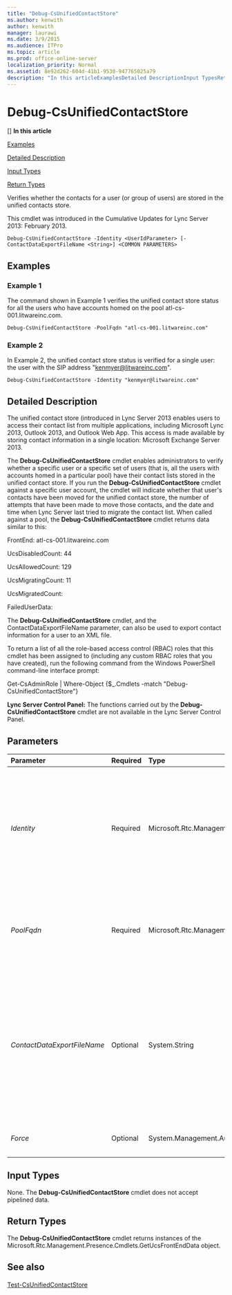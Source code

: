 ```yaml
---
title: "Debug-CsUnifiedContactStore"
ms.author: kenwith
author: kenwith
manager: laurawi
ms.date: 3/9/2015
ms.audience: ITPro
ms.topic: article
ms.prod: office-online-server
localization_priority: Normal
ms.assetid: 8e92d262-604d-41b1-9530-947765025a79
description: "In this articleExamplesDetailed DescriptionInput TypesReturn Types"
---
```


# Debug-CsUnifiedContactStore
[]
 **In this article**
  
[Examples](#Examples)
  
[Detailed Description](#sectionSection1)
  
[Input Types](#sectionSection2)
  
[Return Types](#sectionSection3)
  
Verifies whether the contacts for a user (or group of users) are stored in the unified contacts store.
  
 This cmdlet was introduced in the Cumulative Updates for Lync Server 2013: February 2013. 
  
```
Debug-CsUnifiedContactStore -Identity <UserIdParameter> [-ContactDataExportFileName <String>] <COMMON PARAMETERS>

```

## Examples
<a name="Examples"> </a>

### Example 1

The command shown in Example 1 verifies the unified contact store status for all the users who have accounts homed on the pool atl-cs-001.litwareinc.com.
  
```
Debug-CsUnifiedContactStore -PoolFqdn "atl-cs-001.litwareinc.com"
```

### Example 2

In Example 2, the unified contact store status is verified for a single user: the user with the SIP address "kenmyer@litwareinc.com".
  
```
Debug-CsUnifiedContactStore -Identity "kenmyer@litwareinc.com"
```

## Detailed Description
<a name="sectionSection1"> </a>

The unified contact store (introduced in Lync Server 2013 enables users to access their contact list from multiple applications, including Microsoft Lync 2013, Outlook 2013, and Outlook Web App. This access is made available by storing contact information in a single location: Microsoft Exchange Server 2013.
  
The **Debug-CsUnifiedContactStore** cmdlet enables administrators to verify whether a specific user or a specific set of users (that is, all the users with accounts homed in a particular pool) have their contact lists stored in the unified contact store. If you run the **Debug-CsUnifiedContactStore** cmdlet against a specific user account, the cmdlet will indicate whether that user's contacts have been moved for the unified contact store, the number of attempts that have been made to move those contacts, and the date and time when Lync Server last tried to migrate the contact list. When called against a pool, the **Debug-CsUnifiedContactStore** cmdlet returns data similar to this: 
  
FrontEnd: atl-cs-001.litwareinc.com 
  
UcsDisabledCount: 44
  
UcsAllowedCount: 129
  
UcsMigratingCount: 11
  
UcsMigratedCount: 
  
FailedUserData:
  
The **Debug-CsUnifiedContactStore** cmdlet, and the ContactDataExportFileName parameter, can also be used to export contact information for a user to an XML file. 
  
To return a list of all the role-based access control (RBAC) roles that this cmdlet has been assigned to (including any custom RBAC roles that you have created), run the following command from the Windows PowerShell command-line interface prompt:
  
Get-CsAdminRole | Where-Object {$_.Cmdlets -match "Debug-CsUnifiedContactStore"}
  
 **Lync Server Control Panel:** The functions carried out by the **Debug-CsUnifiedContactStore** cmdlet are not available in the Lync Server Control Panel. 
  
## Parameters
<a name="sectionSection1"> </a>

|**Parameter**|**Required**|**Type**|**Description**|
|:-----|:-----|:-----|:-----|
| _Identity_ <br/> |Required  <br/> |Microsoft.Rtc.Management.AD.UserIdParameter  <br/> |SIP address of an individual user whose unified contact store status is being verified. (You can specify only one user per command.) For example:  <br/> -Identity "kenmyer@litwareinc.com"  <br/> When specifying the SIP address, the sip: prefix is optional. This syntax will also work:  <br/> -Identity "sip:kenmyer@litwareinc.com"  <br/> |
| _PoolFqdn_ <br/> |Required  <br/> |Microsoft.Rtc.Management.Deploy.Fqdn  <br/> |Fully qualified domain name of the Registrar pool whose unified contact store status is being verified. All user accounts homed on the specified pool will be checked. For example:  <br/> -PoolFqdn "atl-cs-001.litwareinc.com"  <br/> |
| _ContactDataExportFileName_ <br/> |Optional  <br/> |System.String  <br/> |File path for the XML file that will contain the contacts for the specified user when those contacts exported from the unified contact store. For example:  <br/> -ContactDataExportFileName "C:\Exports\KenMyer.xml"  <br/> Note that you must include the Identity parameter and the SIP address for the user whose contacts you want to export. If that user has not been enabled for the unified contact store, the command will terminate and no contacts will be exported.  <br/> |
| _Force_ <br/> |Optional  <br/> |System.Management.Automation.SwitchParameter  <br/> |Suppresses the display of any nonfatal error message that might occur when running the command.  <br/> |
   
## Input Types
<a name="sectionSection2"> </a>

None. The **Debug-CsUnifiedContactStore** cmdlet does not accept pipelined data. 
  
## Return Types
<a name="sectionSection3"> </a>

The **Debug-CsUnifiedContactStore** cmdlet returns instances of the Microsoft.Rtc.Management.Presence.Cmdlets.GetUcsFrontEndData object. 
  
## See also
<a name="sectionSection3"> </a>

#### 

[Test-CsUnifiedContactStore](test-csunifiedcontactstore.md)

